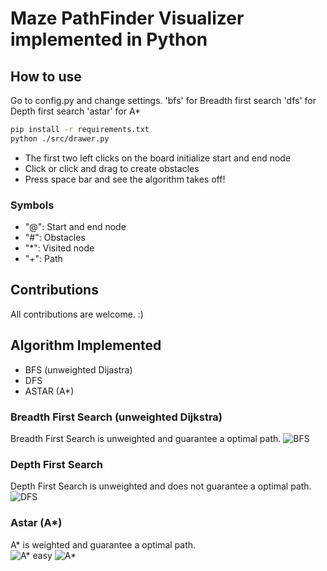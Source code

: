 # Maze PathFinder Visualizer implemented in Python
## How to use
Go to config.py and change settings.
'bfs' for Breadth first search
'dfs' for Depth first search
'astar' for A*
```bash
pip install -r requirements.txt
python ./src/drawer.py
```
* The first two left clicks on the board initialize start and end node
* Click or click and drag to create obstacles
* Press space bar and see the algorithm takes off!
### Symbols
* "@": Start and end node
* "#": Obstacles
* "*": Visited node
* "+": Path

## Contributions
All contributions are welcome. :)

## Algorithm Implemented
* BFS (unweighted Dijastra)
* DFS
* ASTAR (A*)

### Breadth First Search (unweighted Dijkstra)
Breadth First Search is unweighted and guarantee a optimal path.
![BFS](https://github.com/ss892714028/Maze-PathFinder-Visualization-Python/blob/master/gifs/bfs.gif)

### Depth First Search
Depth First Search is unweighted and does not guarantee a optimal path.
![DFS](https://github.com/ss892714028/Maze-PathFinder-Visualization-Python/blob/master/gifs/dfs-nonoptimal.gif)

### Astar (A*)
A* is weighted and guarantee a optimal path.                                                         
![A* easy](https://github.com/ss892714028/Maze-PathFinder-Visualization-Python/blob/master/gifs/a-star_ez.gif)
![A*](https://github.com/ss892714028/Maze-PathFinder-Visualization-Python/blob/master/gifs/a-star.gif)
